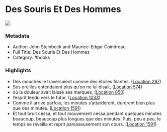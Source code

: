 # Des Souris Et Des Hommes

![](https://m.media-amazon.com/images/I/71X91Py0itL._SY160.jpg)

### Metadata

- Author: John Steinbeck and Maurice-Edgar Coindreau
- Full Title: Des Souris Et Des Hommes
- Category: #books

### Highlights

- Des mouches le traversaient comme des étoiles filantes. ([Location 297](https://readwise.io/to_kindle?action=open&asin=B008IRO936&location=297))
- Ses oreilles entendaient plus qu’on ne lui disait, ([Location 574](https://readwise.io/to_kindle?action=open&asin=B008IRO936&location=574))
- où la douleur avait laissé ses marques, ([Location 850](https://readwise.io/to_kindle?action=open&asin=B008IRO936&location=850))
- l’esprit tendu vers le futur, ([Location 1033](https://readwise.io/to_kindle?action=open&asin=B008IRO936&location=1033))
- Comme il arrive parfois, les minutes s’attardèrent, durèrent bien plus que des minutes. ([Location 1591](https://readwise.io/to_kindle?action=open&asin=B008IRO936&location=1591))
- Et tout bruit cessa, et tout mouvement cessa pendant quelques minutes beaucoup, beaucoup plus longues que des minutes. Puis, peu à peu, le temps se réveilla et reprit paresseusement son cours. ([Location 1591](https://readwise.io/to_kindle?action=open&asin=B008IRO936&location=1591))
